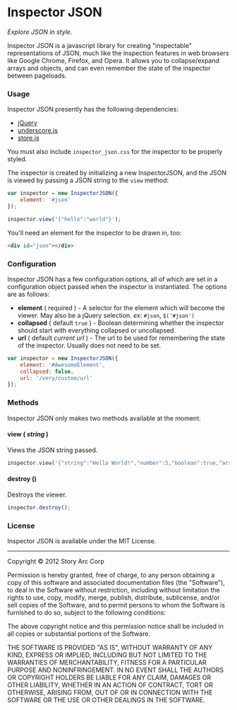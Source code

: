 # Inspector JSON

_Explore JSON in style._

Inspector JSON is a javascript library for creating "inspectable" representations of JSON, much like the inspection features in web browsers like Google Chrome, Firefox, and Opera. It allows you to collapse/expand arrays and objects, and can even remember the state of the inspector between pageloads.

### Usage

Inspector JSON presently has the following dependencies:

* [jQuery](http://jquery.com/)
* [underscore.js](http://underscorejs.org/)
* [store.js](https://github.com/marcuswestin/store.js)

You must also include `inspector_json.css` for the inspector to be properly styled.

The inspector is created by initializing a new InspectorJSON, and the JSON is viewed by passing a JSON string to the `view` method:

```javascript
var inspector = new InspectorJSON({
	element: '#json'
});

inspector.view('{"hello":"world"}');
```

You'll need an element for the inspector to be drawn in, too:

```html
<div id="json"></div>
```

### Configuration

Inspector JSON has a few configuration options, all of which are set in a configuration object passed when the inspector is instantiated. The options are as follows:

* **element** ( required ) - A selector for the element which will become the viewer. May also be a jQuery selection. _ex:_ `#json`, `$('#json')`
* **collapsed** ( default `true` ) - Boolean determining whether the inspector should start with everything collapsed or uncollapsed.
* **url** ( default _current url_ ) - The url to be used for remembering the state of the inspector. Usually does not need to be set.

```javascript
var inspector = new InspectorJSON({
	element: '#AwesomeElement',
	collapsed: false,
	url: '/very/custom/url'
});
```

### Methods

Inspector JSON only makes two methods available at the moment:

#### view ( _string_ )
Views the JSON string passed.

```javascript
inspector.view('{"string":"Hello World!","number":5,"boolean":true,"array":["one","two","three"],"object":{"key":"value","key2":"value2"}}');
```

#### destroy ()
Destroys the viewer.

```javascript
inspector.destroy();
```

### License

Inspector JSON is available under the MIT License.

---

Copyright © 2012 Story Arc Corp

Permission is hereby granted, free of charge, to any person obtaining a copy of this software and associated documentation files (the "Software"), to deal in the Software without restriction, including without limitation the rights to use, copy, modify, merge, publish, distribute, sublicense, and/or sell copies of the Software, and to permit persons to whom the Software is furnished to do so, subject to the following conditions:

The above copyright notice and this permission notice shall be included in all copies or substantial portions of the Software.

THE SOFTWARE IS PROVIDED "AS IS", WITHOUT WARRANTY OF ANY KIND, EXPRESS OR IMPLIED, INCLUDING BUT NOT LIMITED TO THE WARRANTIES OF MERCHANTABILITY, FITNESS FOR A PARTICULAR PURPOSE AND NONINFRINGEMENT. IN NO EVENT SHALL THE AUTHORS OR COPYRIGHT HOLDERS BE LIABLE FOR ANY CLAIM, DAMAGES OR OTHER LIABILITY, WHETHER IN AN ACTION OF CONTRACT, TORT OR OTHERWISE, ARISING FROM, OUT OF OR IN CONNECTION WITH THE SOFTWARE OR THE USE OR OTHER DEALINGS IN THE SOFTWARE.